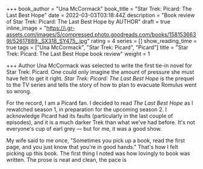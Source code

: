+++
book_author = "Una McCormack"
book_title = "Star Trek: Picard: The Last Best Hope"
date = 2022-03-03T03:18:44Z
description = "Book review of Star Trek: Picard: The Last Best Hope by AUTHOR"
draft = true
inline_image = "https://i.gr-assets.com/images/S/compressed.photo.goodreads.com/books/1581536639l/52617889._SX318_SY475_.jpg"
rating = 4
series = []
show_reading_time = true
tags = ["Una McCormack", "Star Trek: Picard", "Picard"]
title = "Star Trek: Picard: The Last Best Hope book review"
weight = 1

+++
Author Una McCormack was selected to write the first tie-in novel for Star Trek: Picard. One could only imagine the amount of pressure she must have felt to get it right. _Star Trek: Picard: The Last Best Hope_ is the prequel to the TV series and tells the story of how to plan to evacuate Romulus went so wrong.

<!--more-->

For the record, I am a Picard fan. I decided to read _The Last Best Hope_ as I rewatched season 1, in preparation for the upcoming season 2. I acknowledge Picard had its faults (particularly in the last couple of episodes), and it is a much darker Trek than what we've had before. It's not everyone's cup of earl grey — but for me, it was a good show.

My wife said to me once, "Sometimes you pick up a book, read the first page, and you just know that you're in good hands." That's how I felt picking up this book. The first thing I noted was how lovingly to book was written. The prose is neat and clean, the pace is 